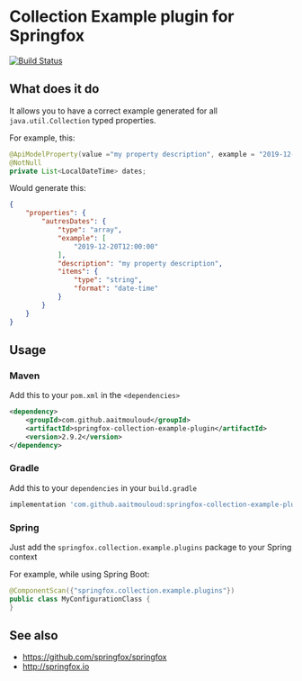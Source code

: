 # Collection Example plugin for Springfox
[![Build Status](https://travis-ci.org/aaitmouloud/springfox-collection-example-plugin.svg?branch=master)](https://travis-ci.org/aaitmouloud/springfox-collection-example-plugin)

## What does it do
It allows you to have a correct example generated for all `java.util.Collection` typed properties.

For example, this:
```java
@ApiModelProperty(value ="my property description", example = "2019-12-20T12:00:00")
@NotNull
private List<LocalDateTime> dates;
```

Would generate this:
```json
{
    "properties": {
        "autresDates": {
            "type": "array",
            "example": [
                "2019-12-20T12:00:00"
            ],
            "description": "my property description",
            "items": {
                "type": "string",
                "format": "date-time"
            }
        }
    }
}
```

## Usage
### Maven
Add this to your `pom.xml` in the `<dependencies>`

```xml
<dependency>
    <groupId>com.github.aaitmouloud</groupId>
    <artifactId>springfox-collection-example-plugin</artifactId>
    <version>2.9.2</version>
</dependency>
```

### Gradle
Add this to your `dependencies` in your `build.gradle`

```groovy
implementation 'com.github.aaitmouloud:springfox-collection-example-plugin:2.9.2'
```
### Spring
Just add the `springfox.collection.example.plugins` package to your Spring context

For example, while using Spring Boot: 
```java
@ComponentScan({"springfox.collection.example.plugins"})
public class MyConfigurationClass {
}
``` 


## See also
* https://github.com/springfox/springfox
* http://springfox.io
